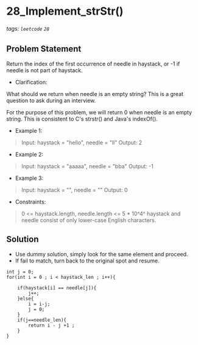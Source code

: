 # 28_Implement_strStr()
###### tags: `leetcode` `28`
## Problem Statement

Return the index of the first occurrence of needle in haystack, or -1 if needle is not part of haystack.

- Clarification:

What should we return when needle is an empty string? This is a great question to ask during an interview.

For the purpose of this problem, we will return 0 when needle is an empty string. This is consistent to C's strstr() and Java's indexOf().

- Example 1:

> Input: haystack = "hello", needle = "ll"
> Output: 2
- Example 2:

> Input: haystack = "aaaaa", needle = "bba"
> Output: -1
- Example 3:

> Input: haystack = "", needle = ""
> Output: 0

- Constraints:

> 0 <= haystack.length, needle.length <= 5 * 10^4^
haystack and needle consist of only lower-case English characters.
## Solution
- Use dummy solution, simply look for the same element and proceed.
- If fail to match, turn back to the original spot and resume.
```cpp=
int j = 0;
for(int i = 0 ; i < haystack_len ; i++){

    if(haystack[i] == needle[j]){
		j++;
	}else{
		i = i-j;
		j = 0;
	}
	if(j==needle_len){
		return i - j +1 ;
	}
}
```